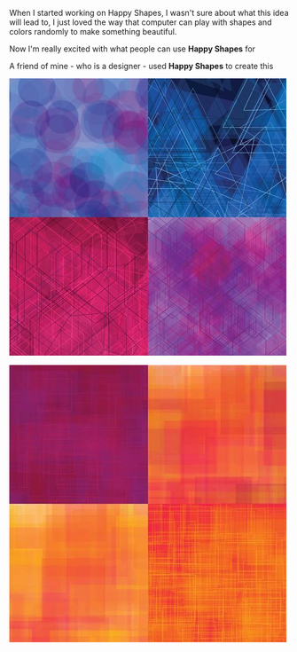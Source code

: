 When I started working on Happy Shapes, I wasn't sure about what this idea will lead to, I just loved the way that computer can play with shapes and colors randomly to make something beautiful.

Now I'm really excited with what people can use **Happy Shapes** for

A friend of mine - who is a designer - used **Happy Shapes** to create this

![Happy shapes designs](project_images/10014692_10100196916625940_1502326657_n.jpg?raw=true "Happy shapes designs")

![Happy shapes designs](project_images/10155548_10100196916600990_308340839_n.jpg?raw=true "Happy shapes designs")







